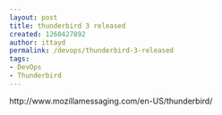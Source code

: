 ```yaml
---
layout: post
title: thunderbird 3 released
created: 1260427892
author: ittayd
permalink: /devops/thunderbird-3-released
tags:
- DevOps
- Thunderbird
---
```

<p>http://www.mozillamessaging.com/en-US/thunderbird/</p>
